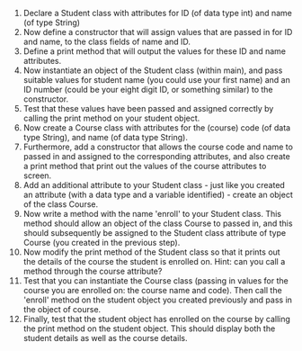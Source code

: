 1. Declare a Student class with attributes for ID (of data type int) and name (of type String)    
  2. Now define a constructor that will assign values that are passed in for ID and name, to the class fields of name and ID.   
  3. Define a print method that will output the values for these ID and name attributes.   
  4. Now instantiate an object of the Student class (within main), and pass suitable values for student name (you could use your first name) and an ID number (could be your eight digit ID, or something similar) to the constructor.   
  5. Test that these values have been passed and assigned correctly by calling the print method on your student object.   
  6. Now create a Course class with attributes for the (course) code (of data type String), and name (of data type String). 
  7. Furthermore, add a constructor that allows the course code and name to passed in and assigned to the corresponding attributes, and also create a print method that print out the values of the course attributes to screen.
  8. Add an additional attribute to your Student class - just like you created an attribute (with a data type and a variable identified) - create an object of the class Course. 
  9. Now write a method with the name 'enroll' to your Student class. This method should allow an object of the class Course to passed in, and this should subsequently be assigned to the Student class attribute of type Course (you created in the previous step).
  10. Now modify the print method of the Student class so that it prints out the details of the course the student is enrolled on. Hint: can you call a method through the course attribute?
  11. Test that you can instantiate the Course class (passing in values for the course you are enrolled on: the course name and code). Then call the 'enroll' method on the student object you created previously and pass in the object of course.
  12. Finally, test that the student object has enrolled on the course by calling the print method on the student object. This should display both the student details as well as the course details. 

